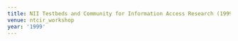 ```yaml
---
title: NII Testbeds and Community for Information Access Research (1999)
venue: ntcir_workshop
year: '1999'
---
```

